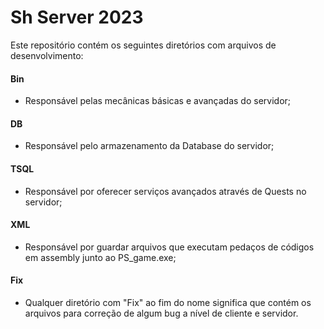 # Sh Server 2023
Este repositório contém os seguintes diretórios com arquivos de desenvolvimento:
#### Bin
- Responsável pelas mecânicas básicas e avançadas do servidor;
#### DB
- Responsável pelo armazenamento da Database do servidor;
#### TSQL
- Responsável por oferecer serviços avançados através de Quests no servidor;
#### XML
- Responsável por guardar arquivos que executam pedaços de códigos em assembly junto ao PS_game.exe;
#### Fix
- Qualquer diretório com "Fix" ao fim do nome significa que contém os arquivos para correção de algum bug a nível de cliente e servidor.
